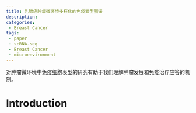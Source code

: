 ```yaml
---
title: 乳腺癌肿瘤微环境多样化的免疫表型图谱
description: 
categories:
 - Breast Cancer
tags:
 - paper
 - scRNA-seq
 - Breast Cancer
 - microenvironment
---
```


对肿瘤微环境中免疫细胞表型的研究有助于我们理解肿瘤发展和免疫治疗应答的机制。

<!-- more -->

# Introduction
